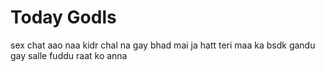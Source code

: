 # Today Godls 
sex chat
aao naa 
kidr 
chal na gay 
bhad mai ja 
hatt 
teri maa ka bsdk 
gandu gay salle 
fuddu 
raat ko anna 
